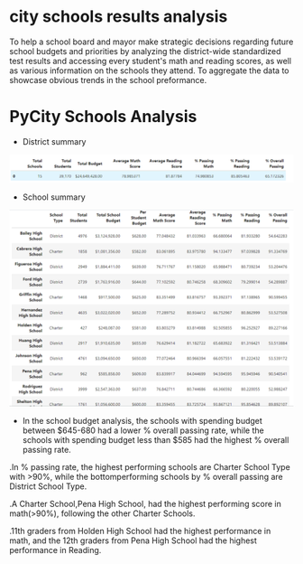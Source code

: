 # city schools results analysis

To help a school board and mayor make strategic decisions regarding future school budgets and priorities by  analyzing the district-wide standardized test results and accessing every student's math and reading scores, as well as various information on the schools they attend. To aggregate the data to showcase obvious trends in the school preformance.

# PyCity Schools Analysis
* District summary

![Alt text](<Screenshot 2023-10-25 042635.png>)

* School summary

![Alt text](<Screenshot 2023-10-25 042902.png>)

* In the school budget analysis, the schools with spending budget between $645-680 had a lower % overall passing rate, while the schools with spending budget less than $585 had the highest % overall passing rate.

.In % passing rate, the highest performing schools are Charter School Type with >90%, while the bottomperforming schools by % overall passing are District School Type.

.A Charter School,Pena High School, had the highest performing score in math(>90%), following the other Charter Schools.

.11th graders from Holden High School had the highest performance in math, and the 12th graders from Pena High School had the highest performance in Reading.
